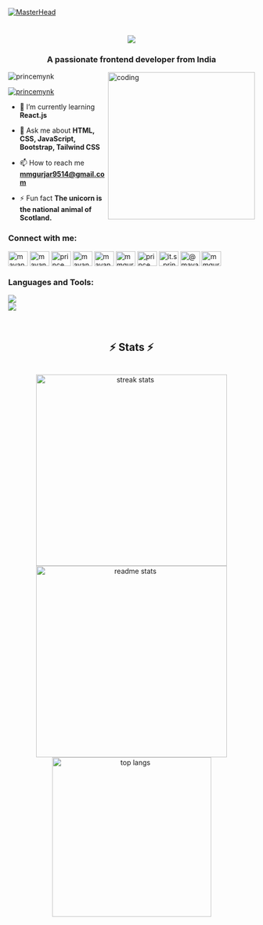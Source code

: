 [![MasterHead](https://user-images.githubusercontent.com/10498744/210012254-234538ff-d198-48aa-8964-37e6fd45d227.gif)](https://github.com/princeMynk)

<h1 align="center">
    <img src="https://readme-typing-svg.herokuapp.com/?font=Righteous&size=35&center=true&vCenter=true&width=500&height=70&duration=4000&lines=Hi+There!+👋;+I'm+Mayank+Malviya!;" />
</h1>
<h3 align="center">A passionate frontend developer from India</h3>

<img align="right" alt="coding" width="300" src="https://art.pixilart.com/sr2712ab0b35ecd.gif" /> 

<p align="left"> <img src="https://komarev.com/ghpvc/?username=princemynk&label=Profile%20views&color=0e75b6&style=flat" alt="princemynk" /> </p>

<p align="left"> <a href="https://twitter.com/princemynk" target="blank"><img src="https://img.shields.io/twitter/follow/princemynk?logo=twitter&style=for-the-badge" alt="princemynk" /></a> </p>

- 🌱 I’m currently learning **React.js**

- 💬 Ask me about **HTML, CSS, JavaScript, Bootstrap, Tailwind CSS**

- 📫 How to reach me **mmgurjar9514@gmail.com**

- ⚡ Fun fact **The unicorn is the national animal of Scotland.**

<h3 align="left">Connect with me:</h3>
<p align="left">
<a href="https://codepen.io/mayankmalviya08" target="blank"><img align="center" src="https://raw.githubusercontent.com/rahuldkjain/github-profile-readme-generator/master/src/images/icons/Social/codepen.svg" alt="mayankmalviya08" height="30" width="40" /></a>
<a href="https://dev.to/mayankmalviya08" target="blank"><img align="center" src="https://raw.githubusercontent.com/rahuldkjain/github-profile-readme-generator/master/src/images/icons/Social/devto.svg" alt="mayankmalviya08" height="30" width="40" /></a>
<a href="https://twitter.com/princemynk" target="blank"><img align="center" src="https://raw.githubusercontent.com/rahuldkjain/github-profile-readme-generator/master/src/images/icons/Social/twitter.svg" alt="princemynk" height="30" width="40" /></a>
<a href="https://linkedin.com/in/mayank malviya" target="blank"><img align="center" src="https://raw.githubusercontent.com/rahuldkjain/github-profile-readme-generator/master/src/images/icons/Social/linked-in-alt.svg" alt="mayank malviya" height="30" width="40" /></a>
<a href="https://stackoverflow.com/users/mayankmalviya08" target="blank"><img align="center" src="https://raw.githubusercontent.com/rahuldkjain/github-profile-readme-generator/master/src/images/icons/Social/stack-overflow.svg" alt="mayankmalviya08" height="30" width="40" /></a>
<a href="https://codesandbox.com/mmgurjar9514" target="blank"><img align="center" src="https://raw.githubusercontent.com/rahuldkjain/github-profile-readme-generator/master/src/images/icons/Social/codesandbox.svg" alt="mmgurjar9514" height="30" width="40" /></a>
<a href="https://fb.com/prince mynk" target="blank"><img align="center" src="https://raw.githubusercontent.com/rahuldkjain/github-profile-readme-generator/master/src/images/icons/Social/facebook.svg" alt="prince mynk" height="30" width="40" /></a>
<a href="https://instagram.com/it.s_prince__" target="blank"><img align="center" src="https://raw.githubusercontent.com/rahuldkjain/github-profile-readme-generator/master/src/images/icons/Social/instagram.svg" alt="it.s_prince__" height="30" width="40" /></a>
<a href="https://medium.com/@mayankmalviya_08" target="blank"><img align="center" src="https://raw.githubusercontent.com/rahuldkjain/github-profile-readme-generator/master/src/images/icons/Social/medium.svg" alt="@mayankmalviya_08" height="30" width="40" /></a>
<a href="https://auth.geeksforgeeks.org/user/mmgurjar08" target="blank"><img align="center" src="https://raw.githubusercontent.com/rahuldkjain/github-profile-readme-generator/master/src/images/icons/Social/geeks-for-geeks.svg" alt="mmgurjar08" height="30" width="40" /></a>
</p>

<h3 align="left">Languages and Tools:</h3>
<p align="left"> <a href="https://getbootstrap.com" target="_blank" rel="noreferrer"> 
  <img src="https://skillicons.dev/icons?i=react,bootstrap,mui,html,css,vscode,github,figma,tailwind,git" />
  <br>
  <img src="https://skillicons.dev/icons?i=nodejs,javascript,firebase,postgres,java,nextjs,mysql,materialui" />
  
<br> </a> 
</p>

<h2 align="center">⚡ Stats ⚡</h2>

<br>
<div align=center>
  <img width=390 src="https://github-readme-streak-stats-salesp07.vercel.app/?user=mayankMalviya08&count_private=true&theme=react&border_radius=10" alt="streak stats"/>
  <img width=390 src="https://github-readme-stats-salesp07.vercel.app/api?username=mayankmalviya08&count_private=true&show_icons=true&theme=react&rank_icon=github&border_radius=10" alt="readme stats" />
  <br/>
  <img width=325 align="center" src="https://github-readme-stats-salesp07.vercel.app/api/top-langs/?username=mayankMalviya08&hide=HTML&langs_count=8&layout=compact&theme=react&border_radius=10&size_weight=0.5&count_weight=0.5&exclude_repo=github-readme-stats" alt="top langs" />
</div>

<br/><br/>
